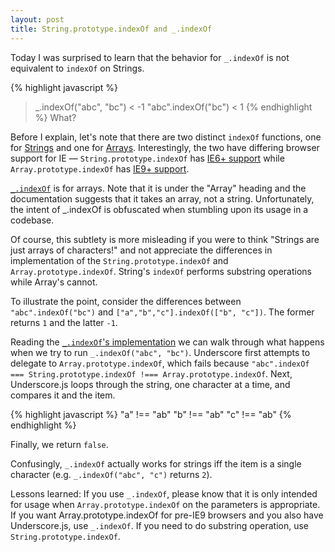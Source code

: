 ```yaml
---
layout: post
title: String.prototype.indexOf and _.indexOf
---
```


Today I was surprised to learn that the behavior for `_.indexOf` is not equivalent to `indexOf` on Strings.

{% highlight javascript %}

> \_.indexOf("abc", "bc")
> < -1
> "abc".indexOf("bc")
> < 1
> {% endhighlight %}
> What?

Before I explain, let's note that there are two distinct `indexOf` functions, one for [Strings](https://developer.mozilla.org/en-US/docs/Web/JavaScript/Reference/Global_Objects/String/indexOf) and one for [Arrays](https://developer.mozilla.org/en-US/docs/Web/JavaScript/Reference/Global_Objects/Array/indexOf). Interestingly, the two have differing browser support for IE — `String.prototype.indexOf` has [IE6+ support](<http://msdn.microsoft.com/en-us/library/ie/53xtt423(v=vs.94).aspx>) while `Array.prototype.indexOf` has [IE9+ support](https://developer.mozilla.org/en-US/docs/Web/JavaScript/Reference/Global_Objects/Array/indexOf#Browser_compatibility).

[`_.indexOf`](http://underscorejs.org/#indexOf) is for arrays. Note that it is under the "Array" heading and the documentation suggests that it takes an array, not a string. Unfortunately, the intent of \_.indexOf is obfuscated when stumbling upon its usage in a codebase.

Of course, this subtlety is more misleading if you were to think "Strings are just arrays of characters!" and not appreciate the differences in implementation of the `String.prototype.indexOf` and `Array.prototype.indexOf`. String's `indexOf` performs substring operations while Array's cannot.

To illustrate the point, consider the differences between `"abc".indexOf("bc")` and `["a","b","c"].indexOf(["b", "c"])`. The former returns `1` and the latter `-1`.

Reading the [`_.indexOf`'s implementation](http://underscorejs.org/docs/underscore.html#section-59) we can walk through what happens when we try to run `_.indexOf("abc", "bc")`. Underscore first attempts to delegate to `Array.prototype.indexOf`, which fails because `"abc".indexOf === String.prototype.indexOf !=== Array.prototype.indexOf`. Next, Underscore.js loops through the string, one character at a time, and compares it and the item.

{% highlight javascript %}
"a" !== "ab"
"b" !== "ab"
"c" !== "ab"
{% endhighlight %}

Finally, we return `false`.

Confusingly, `_.indexOf` actually works for strings iff the item is a single character (e.g. `_.indexOf("abc", "c")` returns `2`).

Lessons learned: If you use `_.indexOf`, please know that it is only intended for usage when `Array.prototype.indexOf` on the parameters is appropriate. If you want Array.prototype.indexOf for pre-IE9 browsers and you also have Underscore.js, use `_.indexOf`. If you need to do substring operation, use `String.prototype.indexOf`.
